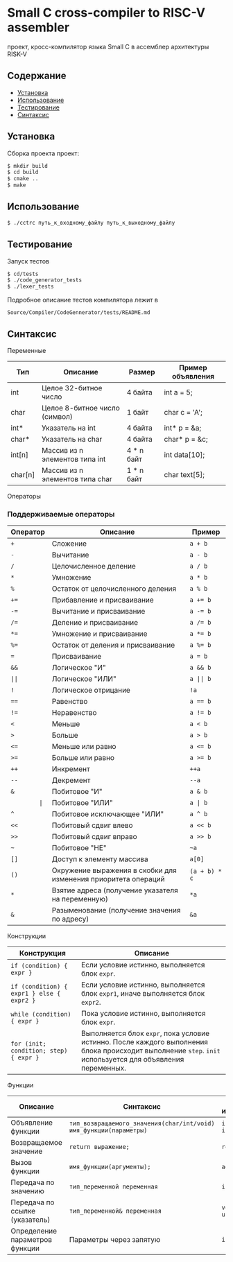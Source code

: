 # Small C cross-compiler to RISC-V assembler
проект, кросс-компилятор языка Small C в ассемблер архитектуры RISK-V

## Содержание
- [Установка](#установка)
- [Использование](#использование)
- [Тестирование](#тестирование)
- [Синтаксис](#синтаксис)

## Установка
Cборка проекта проект:
```sh
$ mkdir build
$ cd build
$ cmake ..
$ make
```

## Использование
```sh
$ ./cctrc путь_к_входному_файлу путь_к_выходному_файлу
```

## Тестирование
Запуск тестов
```sh
$ cd/tests
$ ./code_generator_tests
$ ./lexer_tests
```
Подробное описание тестов компилятора лежит в 
```shell
Source/Compiler/CodeGennerator/tests/README.md
```

## Синтаксис

Переменные

| Тип        | Описание                                 | Размер     | Пример объявления     |
|------------|------------------------------------------|------------|------------------------|
| int        | Целое 32-битное число                    | 4 байта    | int a = 5;             |
| char       | Целое 8-битное число (символ)            | 1 байт     | char c = 'A';          |
| int*       | Указатель на int                         | 4 байта    | int* p = &a;           |
| char*      | Указатель на char                        | 4 байта    | char* p = &c;          |
| int[n]     | Массив из n элементов типа int           | 4 * n байт | int data[10];          |
| char[n]    | Массив из n элементов типа char          | 1 * n байт | char text[5];          |

Операторы

### Поддерживаемые операторы

| Оператор     | Описание                                                                | Пример        |
|--------------|-------------------------------------------------------------------------|---------------|
| `+`          | Сложение                                                               | `a + b`       |
| `-`          | Вычитание                                                              | `a - b`       |
| `/`          | Целочисленное деление                                                   | `a / b`       |
| `*`          | Умножение                                                               | `a * b`       |
| `%`          | Остаток от целочисленного деления                                        | `a % b`       |
| `+=`         | Прибавление и присваивание                                               | `a += b`      |
| `-=`         | Вычитание и присваивание                                                 | `a -= b`      |
| `/=`         | Деление и присваивание                                                   | `a /= b`      |
| `*=`         | Умножение и присваивание                                                 | `a *= b`      |
| `%=`         | Остаток от деления и присваивание                                        | `a %= b`      |
| `=`          | Присваивание                                                            | `a = b`       |
| `&&`         | Логическое "И"                                                           | `a && b`      |
| `\|\|`       | Логическое "ИЛИ"                                                          | `a \|\| b`    |
| `!`          | Логическое отрицание                                                     | `!a`          |
| `==`         | Равенство                                                               | `a == b`      |
| `!=`         | Неравенство                                                             | `a != b`      |
| `<`          | Меньше                                                                  | `a < b`       |
| `>`          | Больше                                                                  | `a > b`       |
| `<=`         | Меньше или равно                                                        | `a <= b`      |
| `>=`         | Больше или равно                                                        | `a >= b`      |
| `++`         | Инкремент                                                               | `++a`         |
| `--`         | Декремент                                                               | `--a`         |
| `&`          | Побитовое "И"                                                           | `a & b`       |
| `        \|` | Побитовое "ИЛИ" | `a \| b`      |
| `^`          | Побитовое исключающее "ИЛИ"                                              | `a ^ b`       |
| `<<`         | Побитовый сдвиг влево                                                    | `a << b`      |
| `>>`         | Побитовый сдвиг вправо                                                   | `a >> b`      |
| `~`          | Побитовое "НЕ"                                                          | `~a`          |
| `[]`         | Доступ к элементу массива                                                | `a[0]`        |
| `()`         | Окружение выражения в скобки для изменения приоритета операций          | `(a + b) * c` |
| `*`          | Взятие адреса (получение указателя на переменную)                                                | `*a`          |
| `&`          | Разыменование (получение значения по адресу)          | `&a`          |

Конструкции

| Конструкция                | Описание |
|----------------------------|----------|
| `if (condition) { expr }`   | Если условие истинно, выполняется блок `expr`. |
| `if (condition) { expr1 } else { expr2 }` | Если условие истинно, выполняется блок `expr1`, иначе выполняется блок `expr2`. |
| `while (condition) { expr }`| Пока условие истинно, выполняется блок `expr`. |
| `for (init; condition; step) { expr }` | Выполняется блок `expr`, пока условие истинно. После каждого выполнения блока происходит выполнение `step`. `init` используется для объявления переменных. |

Функции

| Описание                     | Синтаксис                                                          | Пример использования                         |
|------------------------------|--------------------------------------------------------------------|---------------------------------------------|
| Объявление функции            | `тип_возвращаемого_значения(сhar/int/void) имя_функции(параметры)` | `int add(int x, int y)`                    |
| Возвращаемое значение         | `return выражение;`                                                | `return x + y;`                            |
| Вызов функции                 | `имя_функции(аргументы);`                                          | `add(5, 7);`                               |
| Передача по значению         | `тип_переменной переменная`                                        | `int a = 5;`                               |
| Передача по ссылке (указатель) | `тип_переменной& переменная`                                       | `void update(int& x)`                      |
| Определение параметров функции | Параметры через запятую                                            | `int x, char y`                            |
